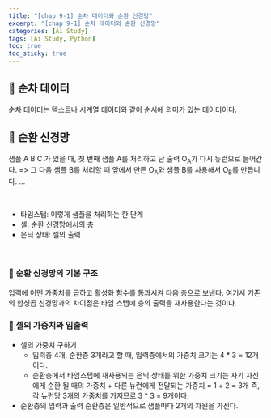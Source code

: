 ```yaml
---
title: "[chap 9-1] 순차 데이터와 순환 신경망"
excerpt: "[chap 9-1] 순차 데이터와 순환 신경망"
categories: [Ai Study]
tags: [Ai Study, Python]
toc: true
toc_sticky: true
---
```


## 🔮 순차 데이터

순차 데이터는 텍스트나 시계열 데이터와 같이 순서에 의미가 있는 데이터이다.

## 🔮 순환 신경망

샘플 A B C 가 있을 때, 첫 번째 샘플 A를 처리하고 난 출력 O<sub>A</sub>가 다시 뉴런으로 들어간다. => 그 다음 샘플 B를 처리할 때 앞에서 만든 O<sub>A</sub>와 샘플 B를 사용해서 O<sub>B</sub>를 만듭니다. ...

<br>

- 타임스탭: 이렇게 샘플을 처리하는 한 단계
- 셀: 순환 신경망에서의 층
- 은닉 상태: 셀의 출력
<br>

### 📍 순환 신경망의 기본 구조

입력에 어떤 가중치를 곱하고 활성화 함수를 통과시켜 다음 층으로 보낸다. 여기서 기존의 합성곱 신경망과의 차이점은 타임 스텝에 층의 출력을 재사용한다는 것이다. 

### 📍 셀의 가중치와 입출력

- 셀의 가중치 구하기
    - 입력층 4개, 순환층 3개라고 할 때, 입력층에서의 가중치 크기는 4 * 3 = 12개이다. 
    - 순환층에서 타임스탭에 재사용되는 은닉 상태를 위한 가중치 크기는 자기 자신에게 순환 될 때의 가중치 + 다른 뉴런에게 전달되는 가중치 = 1 + 2 = 3개 즉, 각 뉴런당 3개의 가중치를 가지므로 3 * 3 = 9개이다. 
- 순환층의 입력과 출력
    순환층은 일반적으로 샘플마다 2개의 차원을 가진다. 